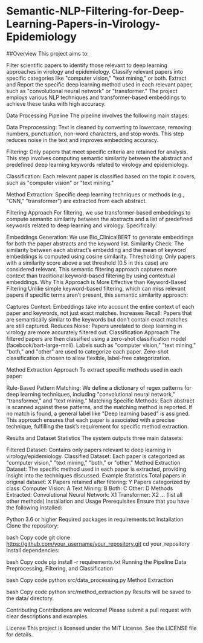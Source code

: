 # Semantic-NLP-Filtering-for-Deep-Learning-Papers-in-Virology-Epidemiology

##Overview
This project aims to:

Filter scientific papers to identify those relevant to deep learning approaches in virology and epidemiology.
Classify relevant papers into specific categories like "computer vision," "text mining," or both.
Extract and Report the specific deep learning method used in each relevant paper, such as "convolutional neural network" or "transformer."
The project employs various NLP techniques and transformer-based embeddings to achieve these tasks with high accuracy.

Data Processing Pipeline
The pipeline involves the following main stages:

Data Preprocessing: Text is cleaned by converting to lowercase, removing numbers, punctuation, non-word characters, and stop words. This step reduces noise in the text and improves embedding accuracy.

Filtering: Only papers that meet specific criteria are retained for analysis. This step involves computing semantic similarity between the abstract and predefined deep learning keywords related to virology and epidemiology.

Classification: Each relevant paper is classified based on the topic it covers, such as "computer vision" or "text mining."

Method Extraction: Specific deep learning techniques or methods (e.g., "CNN," "transformer") are extracted from each abstract.

Filtering Approach
For filtering, we use transformer-based embeddings to compute semantic similarity between the abstracts and a list of predefined keywords related to deep learning and virology. Specifically:

Embeddings Generation: We use Bio_ClinicalBERT to generate embeddings for both the paper abstracts and the keyword list.
Similarity Check: The similarity between each abstract’s embedding and the mean of keyword embeddings is computed using cosine similarity.
Thresholding: Only papers with a similarity score above a set threshold (0.5 in this case) are considered relevant. This semantic filtering approach captures more context than traditional keyword-based filtering by using contextual embeddings.
Why This Approach is More Effective than Keyword-Based Filtering
Unlike simple keyword-based filtering, which can miss relevant papers if specific terms aren’t present, this semantic similarity approach:

Captures Context: Embeddings take into account the entire context of each paper and keywords, not just exact matches.
Increases Recall: Papers that are semantically similar to the keywords but don’t contain exact matches are still captured.
Reduces Noise: Papers unrelated to deep learning in virology are more accurately filtered out.
Classification Approach
The filtered papers are then classified using a zero-shot classification model (facebook/bart-large-mnli). Labels such as "computer vision," "text mining," "both," and "other" are used to categorize each paper. Zero-shot classification is chosen to allow flexible, label-free categorization.

Method Extraction Approach
To extract specific methods used in each paper:

Rule-Based Pattern Matching: We define a dictionary of regex patterns for deep learning techniques, including "convolutional neural network," "transformer," and "text mining."
Matching Specific Methods: Each abstract is scanned against these patterns, and the matching method is reported. If no match is found, a general label like "Deep learning based" is assigned.
This approach ensures that each paper is associated with a precise technique, fulfilling the task’s requirement for specific method extraction.

Results and Dataset Statistics
The system outputs three main datasets:

Filtered Dataset: Contains only papers relevant to deep learning in virology/epidemiology.
Classified Dataset: Each paper is categorized as "computer vision," "text mining," "both," or "other."
Method Extraction Dataset: The specific method used in each paper is extracted, providing insight into the techniques discussed.
Example Statistics
Total papers in original dataset: X
Papers retained after filtering: Y
Papers categorized by class:
Computer Vision: A
Text Mining: B
Both: C
Other: D
Methods Extracted:
Convolutional Neural Network: X1
Transformer: X2
... (list all other methods)
Installation and Usage
Prerequisites
Ensure that you have the following installed:

Python 3.6 or higher
Required packages in requirements.txt
Installation
Clone the repository:

bash
Copy code
git clone https://github.com/your_username/your_repository.git
cd your_repository
Install dependencies:

bash
Copy code
pip install -r requirements.txt
Running the Pipeline
Data Preprocessing, Filtering, and Classification

bash
Copy code
python src/data_processing.py
Method Extraction

bash
Copy code
python src/method_extraction.py
Results will be saved to the data/ directory.

Contributing
Contributions are welcome! Please submit a pull request with clear descriptions and examples.

License
This project is licensed under the MIT License. See the LICENSE file for details.
